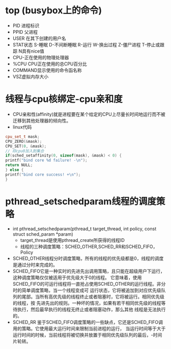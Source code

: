 # top (busybox上的命令)
- PID 进程标识
- PPID 父进程
- USER 在其下创建的用户名
- STAT状态 S-睡眠 D-不间断睡眠 R-运行 W-换出过程 Z-僵尸进程 T-停止或跟踪 N具有nice值
- CPU-正在使用的物理处理器
- %CPU CPU正在使用的总CPU百分比
- COMMAND显示使用的命令函名称
- VSZ虚拟内存大小
# 线程与cpu核绑定-cpu亲和度
- CPU亲和性(affinity)就是进程要在某个给定的CPU上尽量长时间地运行而不被迁移到其他处理器的倾向性。
- linux代码
```cpp
cpu_set_t mask;
CPU_ZERO(&mask);
CPU_SET(0, &mask);
// 将cpu0加入到集合
if(sched_setaffinity(0, sizeof(mask), &mask) < 0) {
printf("bind core %d failure! -\n");
return NULL;
} else {
printf("bind core success! +\n");
}
```
# pthread_setschedparam线程的调度策略
- int pthread_setschedparam(pthread_t target_thread, int policy, const struct sched_param *param)
	- target_thread是使用pthread_create所获得的线程ID
	- 线程的三种调度策略：SCHED_OTHER,SCHED_RR和SCHED_FIFO，Policy
- SCHED_OTHER线程分时调度策略，所有的线程的优先级都是0，线程的调度是通过分时来完成的。
- SCHED_FIFO它是一种实时的先进先出调用策略，且只能在超级用户下运行，这种调度策略仅仅被适用于优先级大于0的线程。
它意味着，使用SCHED_FIFO的可运行线程将一直抢占使用SCHED_OTHER的运行线程。非分时的简单调度策略，当一个线程变成可
运行状态，它将被追加到对应优先级队列的尾部。当所有高优先级的线程终止或者阻塞时，它将被运行。相同优先级的线程，按
先进先出的规则。一种坏的情况，如果有若干相同优先级的线程等待执行，然后最早执行的线程无终止或者阻塞动作，那么其他
线程是无法执行的。
- SCHED_RR 鉴于SCHED_FIFO调度策略的一些缺点，它还是SCHED_FIFO调用的策略。它使用最大运行时间来限制当前进程的运行，
当运行时间等于大于运行时间的时候，当前线程将被切换并放置于相同优先级队列的最后，-时间片轮转。


